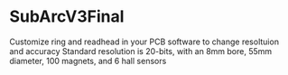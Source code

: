 # SubArcV3Final
Customize ring and readhead in your PCB software to change resoltuion and accuracy
Standard resolution is 20-bits, with an 8mm bore, 55mm diameter, 100 magnets, and 6 hall sensors
